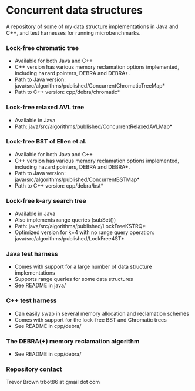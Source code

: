 # Concurrent data structures #

A repository of some of my data structure implementations in Java and C++, and test harnesses for running microbenchmarks.

### Lock-free chromatic tree ###

* Available for both Java and C++
* C++ version has various memory reclamation options implemented, including hazard pointers, DEBRA and DEBRA+. 
* Path to Java version: java/src/algorithms/published/ConcurrentChromaticTreeMap*
* Path to C++ version: cpp/debra/chromatic*

### Lock-free relaxed AVL tree ###

* Available in Java
* Path: java/src/algorithms/published/ConcurrentRelaxedAVLMap*

### Lock-free BST of Ellen et al. ###

* Available for both Java and C++
* C++ version has various memory reclamation options implemented, including hazard pointers, DEBRA and DEBRA+. 
* Path to Java version: java/src/algorithms/published/ConcurrentBSTMap*
* Path to C++ version: cpp/debra/bst*

### Lock-free k-ary search tree ###

* Available in Java
* Also implements range queries (subSet())
* Path: java/src/algorithms/published/LockFreeKSTRQ*
* Optimized version for k=4 with no range query operation: java/src/algorithms/published/LockFree4ST*

### Java test harness ###

* Comes with support for a large number of data structure implementations
* Supports range queries for some data structures
* See README in java/

### C++ test harness ###

* Can easily swap in several memory allocation and reclamation schemes
* Comes with support for the lock-free BST and Chromatic trees
* See README in cpp/debra/

### The DEBRA(+) memory reclamation algorithm ###

* See README in cpp/debra/

### Repository contact ###

Trevor Brown
trbot86 at gmail dot com